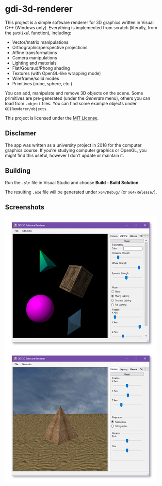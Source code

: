 # gdi-3d-renderer

This project is a simple software renderer for 3D graphics written in Visual C++ (Windows only). Everything is implemented from scratch (literally, from the `putPixel` function), including:

- Vector/matrix manipulations
- Orthographic/perspective projections
- Affine transformations
- Camera manipulations
- Lighting and materials
- Flat/Gouraud/Phong shading
- Textures (with OpenGL-like wrapping mode)
- Wireframe/solid modes
- Primitives (cube, sphere, etc.)

You can add, manipulate and remove 3D objects on the scene. Some primitives are pre-generated (under the _Generate_ menu), others you can load from `.object` files. You can find some example objects under `GDIRenderer/objects`.

This project is licensed under the [MIT License](./LICENSE).

## Disclamer

The app was written as a university project in 2018 for the computer graphics course. If you're studying computer graphics or OpenGL, you might find this useful, however I don't update or maintain it.

## Building

Run the `.sln` file in Visual Studio and choose **Build - Build Solution**.

The resulting `.exe` file will be generated under `x64/Debug/` (or `x64/Release/`).

## Screenshots

<img src="Screenshots/scene.png" alt="Scene" width="500" />
<img src="Screenshots/scene-egypt.png" alt="Scene Egypt" width="500" />
